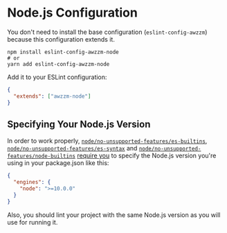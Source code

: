 # Node.js Configuration
You don't need to install the base configuration (`eslint-config-awzzm`)
because this configuration extends it.

```shell script
npm install eslint-config-awzzm-node
# or
yarn add eslint-config-awzzm-node
```

Add it to your ESLint configuration:
```json
{
  "extends": ["awzzm-node"]
}
```

## Specifying Your Node.js Version
In order to work properly,
[`node/no-unsupported-features/es-builtins`](https://github.com/mysticatea/eslint-plugin-node/blob/master/docs/rules/no-unsupported-features/es-builtins.md),
[`node/no-unsupported-features/es-syntax`](https://github.com/mysticatea/eslint-plugin-node/blob/master/docs/rules/no-unsupported-features/es-syntax.md) and
[`node/no-unsupported-features/node-builtins`](https://github.com/mysticatea/eslint-plugin-node/blob/master/docs/rules/no-unsupported-features/node-builtins.md)
[require you](https://github.com/mysticatea/eslint-plugin-node/blob/master/docs/rules/no-unsupported-features/node-builtins.md#configured-nodejs-version-range)
to specify the Node.js version you're using in your package.json like this:
```json
{
  "engines": {
    "node": ">=10.0.0"
  }
}
```

Also, you should lint your project with the same Node.js version as you will use for running it.
